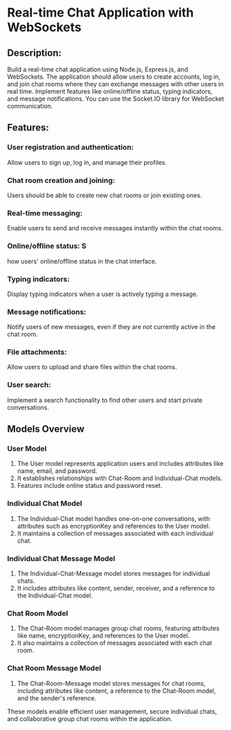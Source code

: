 # Real-time Chat Application with WebSockets

## Description:

Build a real-time chat application using Node.js, Express.js, and WebSockets. The application should allow users to create accounts, log in, and join chat rooms where they can exchange messages with other users in real time. Implement features like online/offline status, typing indicators, and message notifications. You can use the Socket.IO library for WebSocket communication.

## Features:

### User registration and authentication:

Allow users to sign up, log in, and manage their profiles.

### Chat room creation and joining:

Users should be able to create new chat rooms or join existing ones.

### Real-time messaging:

Enable users to send and receive messages instantly within the chat rooms.

### Online/offline status: S

how users' online/offline status in the chat interface.

### Typing indicators:

Display typing indicators when a user is actively typing a message.

### Message notifications:

Notify users of new messages, even if they are not currently active in the chat room.

### File attachments:

Allow users to upload and share files within the chat rooms.

### User search:

Implement a search functionality to find other users and start private conversations.

## Models Overview

### User Model

1. The User model represents application users and includes attributes like name, email, and password.
2. It establishes relationships with Chat-Room and Individual-Chat models.
3. Features include online status and password reset.

### Individual Chat Model

1. The Individual-Chat model handles one-on-one conversations, with attributes such as encryptionKey and references to the User model.
2. It maintains a collection of messages associated with each individual chat.

### Individual Chat Message Model

1. The Individual-Chat-Message model stores messages for individual chats.
2. It includes attributes like content, sender, receiver, and a reference to the Individual-Chat model.

### Chat Room Model

1. The Chat-Room model manages group chat rooms, featuring attributes like name, encryptionKey, and references to the User model.
2. It also maintains a collection of messages associated with each chat room.

### Chat Room Message Model

1. The Chat-Room-Message model stores messages for chat rooms, including attributes like content, a reference to the Chat-Room model, and the sender's reference.

These models enable efficient user management, secure individual chats, and collaborative group chat rooms within the application.

